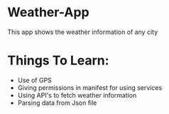 # Weather-App
This app shows the weather information of any city

# Things To Learn:
* Use of GPS
* Giving permissions in manifest for using services
* Using API's to fetch weather information
* Parsing data from Json file

